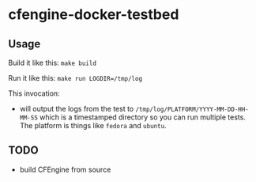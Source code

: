 # cfengine-docker-testbed

## Usage

Build it like this: `make build`

Run it like this: `make run LOGDIR=/tmp/log`

This invocation:

* will output the logs from the test to
  `/tmp/log/PLATFORM/YYYY-MM-DD-HH-MM-SS` which is a timestamped
  directory so you can run multiple tests. The platform is things like
  `fedora` and `ubuntu`.

## TODO

* build CFEngine from source
